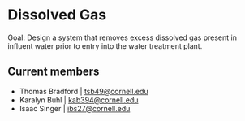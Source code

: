# Dissolved Gas

Goal: Design a system that removes excess dissolved gas present in influent water prior to entry into the water treatment plant.

## Current members 
- Thomas Bradford | tsb49@cornell.edu
- Karalyn Buhl | kab394@cornell.edu
- Isaac Singer | ibs27@cornell.edu
